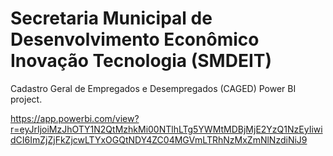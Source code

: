 # Secretaria Municipal de Desenvolvimento Econômico Inovação Tecnologia (SMDEIT)
 Cadastro Geral de Empregados e Desempregados (CAGED) Power BI project.


https://app.powerbi.com/view?r=eyJrIjoiMzJhOTY1N2QtMzhkMi00NTlhLTg5YWMtMDBjMjE2YzQ1NzEyIiwidCI6ImZjZjFkZjcwLTYxOGQtNDY4ZC04MGVmLTRhNzMxZmNlNzdiNiJ9
